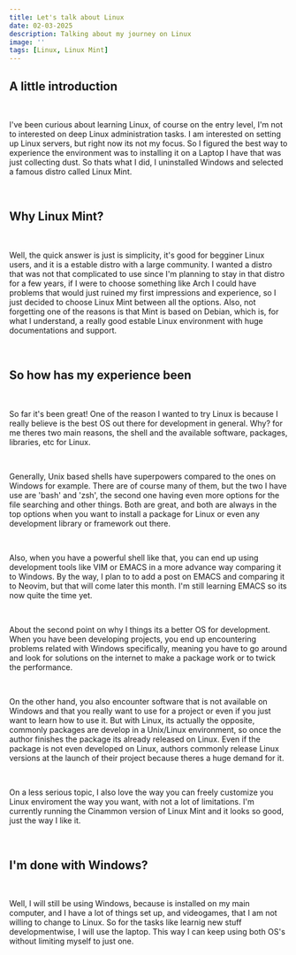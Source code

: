 ```yaml
---
title: Let's talk about Linux
date: 02-03-2025
description: Talking about my journey on Linux
image: ''
tags: [Linux, Linux Mint]
---
```


## A little introduction

<br/>

I've been curious about learning Linux, of course on the entry level, I'm not to interested
on deep Linux administration tasks. I am interested on setting up Linux servers, but right
now its not my focus. So I figured the best way to experience the environment was to installing
it on a Laptop I have that was just collecting dust. So thats what I did, I uninstalled Windows
and selected a famous distro called Linux Mint.

<br/>

## Why Linux Mint?

<br/>

Well, the quick answer is just is simplicity, it's good for begginer Linux users, and it is
a estable distro with a large community. I wanted a distro that was not that complicated to use
since I'm planning to stay in that distro for a few years, if I were to choose something like Arch
I could have problems that would just ruined my first impressions and experience, so I just decided
to choose Linux Mint between all the options. Also, not forgetting one of the reasons is that Mint
is based on Debian, which is, for what I understand, a really good estable Linux environment with huge
documentations and support.

<br/>

## So how has my experience been

<br/>

So far it's been great! One of the reason I wanted to try Linux is because I really believe is the
best OS out there for development in general. Why? for me theres two main reasons, the shell and the
available software, packages, libraries, etc for Linux.

<br/>

Generally, Unix based shells have superpowers compared to the ones on Windows for example. There are
of course many of them, but the two I have use are 'bash' and 'zsh', the second one having even more
options for the file searching and other things. Both are great, and both are always in the top options
when you want to install a package for Linux or even any development library or framework out there.

<br/>

Also, when you have a powerful shell like that, you can end up using development tools like VIM or EMACS
in a more advance way comparing it to Windows. By the way, I plan to to add a post on EMACS and comparing
it to Neovim, but that will come later this month. I'm still learning EMACS so its now quite the time yet.

<br/>

About the second point on why I things its a better OS for development. When you have been developing
projects, you end up encountering problems related with Windows specifically, meaning you have to go
around and look for solutions on the internet to make a package work or to twick the performance.

<br/>

On the other hand, you also encounter software that is not available on Windows and that you really
want to use for a project or even if you just want to learn how to use it. But with Linux, its actually
the opposite, commonly packages are develop in a Unix/Linux environment, so once the author finishes
the package its already released on Linux. Even if the package is not even developed on Linux, authors
commonly release Linux versions at the launch of their project because theres a huge demand for it.

<br/>

On a less serious topic, I also love the way you can freely customize you Linux enviroment the way you
want, with not a lot of limitations. I'm currently running the Cinammon version of Linux Mint and it
looks so good, just the way I like it.

<br/>

## I'm done with Windows?

<br/>

Well, I will still be using Windows, because is installed on my main computer, and I have a lot of
things set up, and videogames, that I am not willing to change to Linux. So for the tasks like learnig
new stuff developmentwise, I will use the laptop. This way I can keep using both OS's without limiting
myself to just one.

